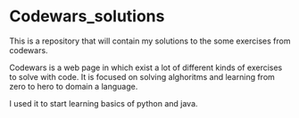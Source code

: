 # Codewars_solutions

This is a repository that will contain my solutions to the some exercises from codewars.

Codewars is a web page in which exist a lot of different kinds of exercises to solve with code. It is focused on solving alghoritms and learning from zero to hero to domain a language.

I used it to start learning basics of python and java.
